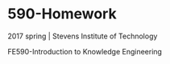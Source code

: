 # 590-Homework
2017 spring | Stevens Institute of Technology

FE590-Introduction to Knowledge Engineering
